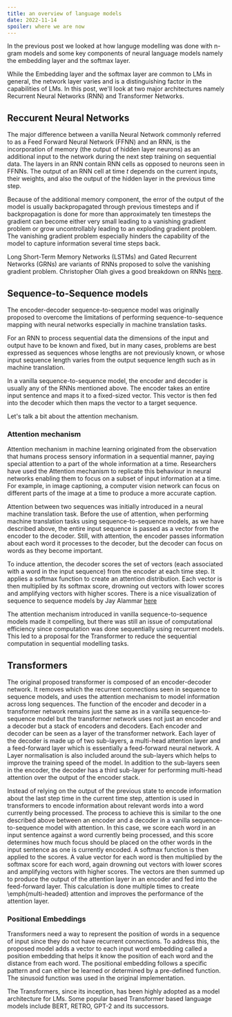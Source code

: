 ```yaml
---
title: an overview of language models
date: 2022-11-14
spoiler: where we are now
---
```


In the previous post we looked at how languge modelling was done with n-gram models and some key components of neural language models namely the embedding layer and the softmax layer.


While the Embedding layer and the softmax layer are common to LMs in general, the network layer varies and is a distinguishing factor in
the capabilities of LMs. In this post, we'll look at two major architectures namely Recurrent Neural Networks (RNN) and Transformer Networks.

## Reccurent Neural Networks

The major difference between a vanilla Neural Network commonly referred to as a Feed Forward Neural Network (FFNN) and an RNN, is the
incorporation of memory (the output of hidden layer neurons) as an additional input to the network during the next step training on
sequential data. The layers in an RNN contain RNN cells as opposed to neurons seen in FFNNs. The output of an RNN cell at time *t* depends
on the current inputs, their weights, and also the output of the hidden layer in the previous time step. 

Because of the additional memory component, the error of the output of the model is usually backpropagated through previous timesteps and if
backpropagation is done for more than approximately ten timesteps the gradient can become either very small leading to a vanishing gradient
problem or grow uncontrollably leading to an exploding gradient problem. The vanishing gradient problem especially hinders the capability of
the model to capture information several time steps back.

Long Short-Term Memory Networks (LSTMs) and Gated Recurrent Networks (GRNs) are variants of RNNs proposed to solve the vanishing gradient problem.
Christopher Olah gives a good breakdown on RNNs [here](https://colah.github.io/posts/2015-08-Understanding-LSTMs/).

## Sequence-to-Sequence models

The encoder-decoder sequence-to-sequence model was originally proposed to overcome the limitations of performing sequence-to-sequence mapping with neural networks
especially in machine translation tasks.

For an RNN to process sequential data the dimensions of the input and output have to be known and fixed, but in many cases,
problems are best expressed as sequences whose lengths are not previously known, or whose input sequence length varies from the output
sequence length such as in machine translation.

In a vanilla sequence-to-sequence model, the encoder and decoder is usually any of the RNNs mentioned above. The encoder takes an entire input sentence and maps it to a fixed-sized vector.
This vector is then fed into the decoder which then maps the vector to a target sequence.

Let's talk a bit about the attention mechanism.

### Attention mechanism
Attention mechanism in machine learning originated from the observation that humans process sensory information in a sequential manner,
paying special attention to a part of the whole information at a time. Researchers have used the Attention mechanism to replicate this
behaviour in neural networks enabling them to focus on a subset of input information at a time. For example, in image captioning,
a computer vision network can focus on different parts of the image at a time to produce a more accurate caption.

Attention between two sequences was initially introduced in a neural machine translation task. Before the use of attention, when performing machine translation tasks using sequence-to-sequence models, as we have described above, the entire
input sequence is passed as a vector from the encoder to the decoder. Still, with attention, the encoder passes information about
each word it processes to the decoder, but the decoder can focus on words as they become important.

To induce attention, the decoder scores the set of vectors (each associated with a word in the input sequence) from the encoder at each time
step. It applies a softmax function to create an attention distribution. Each vector is then multiplied by its softmax score, drowning out
vectors with lower scores and amplifying vectors with higher scores. There is a nice visualization of sequence to sequence models by Jay Alammar [here](https://jalammar.github.io/visualizing-neural-machine-translation-mechanics-of-seq2seq-models-with-attention/)

The attention mechanism introduced in vanilla sequence-to-sequence models made it compelling, but there was still an issue of
computational efficiency since computation was done sequentially using recurrent models. This led to a proposal for the Transformer to reduce the 
sequential computation in sequential modelling tasks.


## Transformers

The original proposed transformer is composed of an encoder-decoder network. It removes which the recurrent connections seen in sequence to sequence models, and uses the 
attention mechanism to model information across long sequences. The function of the encoder and decoder in a transformer network remains
just the same as in a vanilla sequence-to-sequence model but the transformer network uses not just an encoder and a decoder but a stack of
encoders and decoders. Each encoder and decoder can be seen as a layer of the transformer network. Each layer of the decoder is made up of
two sub-layers, a multi-head attention layer and a feed-forward layer which is essentially a feed-forward neural network.
A Layer normalisation is also included around the sub-layers which helps to improve the training speed of the model.
In addition to the sub-layers seen in the encoder, the decoder has a third sub-layer for performing multi-head attention over the output of
the encoder stack.

Instead of relying on the output of the previous state to encode information about the last step time in the current time step,
attention is used in transformers to encode information about relevant words into a word currently being processed.
The process to achieve this is similar to the one described above between an encoder and a decoder in a vanilla sequence-to-sequence
model with attention. In this case, we score each word in an input sentence against a word currently being processed, and this score
determines how much focus should be placed on the other words in the input sentence as one is currently encoded. A softmax function is
then applied to the scores. A value vector for each word is then multiplied by the softmax score for each word, again drowning out vectors
with lower scores and amplifying vectors with higher scores. The vectors are then summed up to produce the output of the attention layer in
an encoder and fed into the feed-forward layer. This calculation is done multiple times to create \emph{multi-headed} attention and
improves the performance of the attention layer.


### Positional Embeddings
Transformers need a way to represent the position of words in a sequence of input since they do not have recurrent connections.
To address this, the proposed model adds a vector to each input word embedding called a position embedding that helps it know the position
of each word and the distance from each word.
The positional embedding follows a specific pattern and can either be learned or determined by a pre-defined function.
The sinusoid function was used in the original implementation.


The Transformers, since its inception, has been highly adopted as a model architecture for LMs. Some popular based Transformer
based language models include BERT, RETRO, GPT-2 and its successors.
